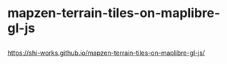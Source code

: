 # mapzen-terrain-tiles-on-maplibre-gl-js
##
https://shi-works.github.io/mapzen-terrain-tiles-on-maplibre-gl-js/
